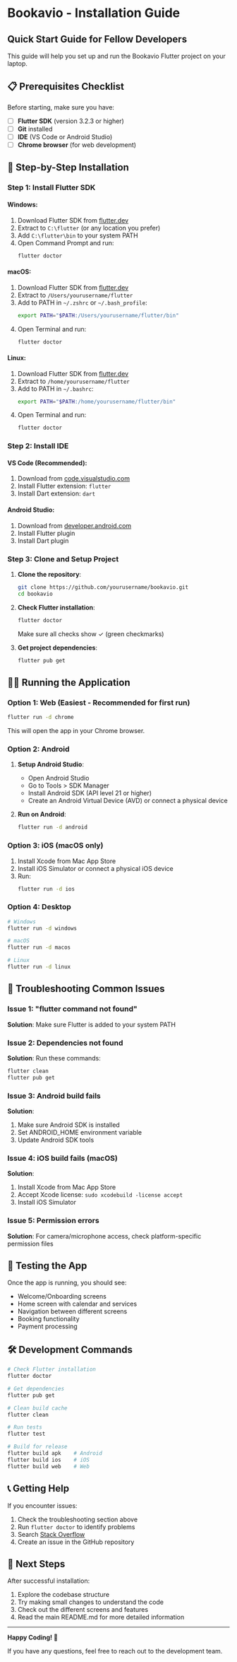 # Bookavio - Installation Guide

## Quick Start Guide for Fellow Developers

This guide will help you set up and run the Bookavio Flutter project on your laptop.

## 📋 Prerequisites Checklist

Before starting, make sure you have:

- [ ] **Flutter SDK** (version 3.2.3 or higher)
- [ ] **Git** installed
- [ ] **IDE** (VS Code or Android Studio)
- [ ] **Chrome browser** (for web development)

## 🚀 Step-by-Step Installation

### Step 1: Install Flutter SDK

#### Windows:
1. Download Flutter SDK from [flutter.dev](https://flutter.dev/docs/get-started/install/windows)
2. Extract to `C:\flutter` (or any location you prefer)
3. Add `C:\flutter\bin` to your system PATH
4. Open Command Prompt and run:
   ```cmd
   flutter doctor
   ```

#### macOS:
1. Download Flutter SDK from [flutter.dev](https://flutter.dev/docs/get-started/install/macos)
2. Extract to `/Users/yourusername/flutter`
3. Add to PATH in `~/.zshrc` or `~/.bash_profile`:
   ```bash
   export PATH="$PATH:/Users/yourusername/flutter/bin"
   ```
4. Open Terminal and run:
   ```bash
   flutter doctor
   ```

#### Linux:
1. Download Flutter SDK from [flutter.dev](https://flutter.dev/docs/get-started/install/linux)
2. Extract to `/home/yourusername/flutter`
3. Add to PATH in `~/.bashrc`:
   ```bash
   export PATH="$PATH:/home/yourusername/flutter/bin"
   ```
4. Open Terminal and run:
   ```bash
   flutter doctor
   ```

### Step 2: Install IDE

#### VS Code (Recommended):
1. Download from [code.visualstudio.com](https://code.visualstudio.com/)
2. Install Flutter extension: `flutter`
3. Install Dart extension: `dart`

#### Android Studio:
1. Download from [developer.android.com](https://developer.android.com/studio)
2. Install Flutter plugin
3. Install Dart plugin

### Step 3: Clone and Setup Project

1. **Clone the repository**:
   ```bash
   git clone https://github.com/yourusername/bookavio.git
   cd bookavio
   ```

2. **Check Flutter installation**:
   ```bash
   flutter doctor
   ```
   Make sure all checks show ✓ (green checkmarks)

3. **Get project dependencies**:
   ```bash
   flutter pub get
   ```

## 🏃‍♂️ Running the Application

### Option 1: Web (Easiest - Recommended for first run)
```bash
flutter run -d chrome
```
This will open the app in your Chrome browser.

### Option 2: Android
1. **Setup Android Studio**:
   - Open Android Studio
   - Go to Tools > SDK Manager
   - Install Android SDK (API level 21 or higher)
   - Create an Android Virtual Device (AVD) or connect a physical device

2. **Run on Android**:
   ```bash
   flutter run -d android
   ```

### Option 3: iOS (macOS only)
1. Install Xcode from Mac App Store
2. Install iOS Simulator or connect a physical iOS device
3. Run:
   ```bash
   flutter run -d ios
   ```

### Option 4: Desktop
```bash
# Windows
flutter run -d windows

# macOS
flutter run -d macos

# Linux
flutter run -d linux
```

## 🔧 Troubleshooting Common Issues

### Issue 1: "flutter command not found"
**Solution**: Make sure Flutter is added to your system PATH

### Issue 2: Dependencies not found
**Solution**: Run these commands:
```bash
flutter clean
flutter pub get
```

### Issue 3: Android build fails
**Solution**:
1. Make sure Android SDK is installed
2. Set ANDROID_HOME environment variable
3. Update Android SDK tools

### Issue 4: iOS build fails (macOS)
**Solution**:
1. Install Xcode from Mac App Store
2. Accept Xcode license: `sudo xcodebuild -license accept`
3. Install iOS Simulator

### Issue 5: Permission errors
**Solution**: For camera/microphone access, check platform-specific permission files

## 📱 Testing the App

Once the app is running, you should see:
- Welcome/Onboarding screens
- Home screen with calendar and services
- Navigation between different screens
- Booking functionality
- Payment processing

## 🛠 Development Commands

```bash
# Check Flutter installation
flutter doctor

# Get dependencies
flutter pub get

# Clean build cache
flutter clean

# Run tests
flutter test

# Build for release
flutter build apk    # Android
flutter build ios    # iOS
flutter build web    # Web
```

## 📞 Getting Help

If you encounter issues:
1. Check the troubleshooting section above
2. Run `flutter doctor` to identify problems
3. Search [Stack Overflow](https://stackoverflow.com/questions/tagged/flutter)
4. Create an issue in the GitHub repository

## 🎯 Next Steps

After successful installation:
1. Explore the codebase structure
2. Try making small changes to understand the code
3. Check out the different screens and features
4. Read the main README.md for more detailed information

---

**Happy Coding! 🚀**

If you have any questions, feel free to reach out to the development team. 